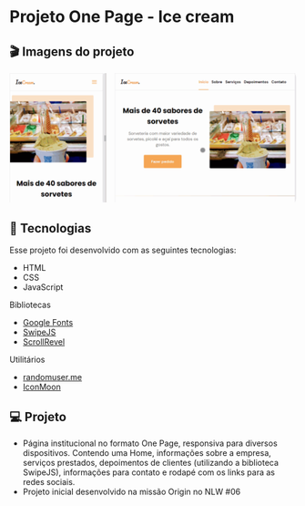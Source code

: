 # Projeto One Page - Ice cream

## 🎬 Imagens do projeto
![enter image description here](https://github.com/HortenciaCorts/ice-cream/blob/main/assets/ice-cream.gif?raw=true)

 ## 🚀  Tecnologias
 
 Esse projeto foi desenvolvido com as seguintes tecnologias:
 
-   HTML
-   CSS
-   JavaScript

Bibliotecas

-   [Google Fonts](https://fonts.google.com/)
-   [SwipeJS](https://github.com/nolimits4web/Swiper)
-   [ScrollRevel](https://scrollrevealjs.org/)

Utilitários

-   [randomuser.me](https://randomuser.me/photos)
-   [IconMoon](https://icomoon.io/app/#/select)

## 💻  Projeto

- Página institucional no formato One Page, responsiva para diversos dispositivos. Contendo uma Home, informações sobre a empresa, serviços prestados, depoimentos de clientes (utilizando a biblioteca SwipeJS), informações para contato e rodapé com os links para as redes sociais.
- Projeto inicial desenvolvido na missão Origin no NLW #06